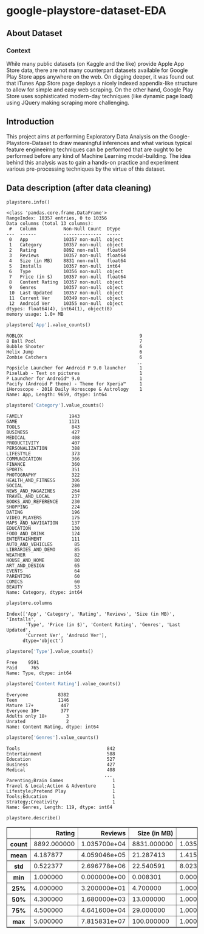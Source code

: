 # google-playstore-dataset-EDA

## About Dataset

### Context

While many public datasets (on Kaggle and the like) provide Apple App Store data, there are not many counterpart datasets available for Google Play Store apps anywhere on the web. On digging deeper, it was found out that iTunes App Store page deploys a nicely indexed appendix-like structure to allow for simple and easy web scraping. On the other hand, Google Play Store uses sophisticated modern-day techniques (like dynamic page load) using JQuery making scraping more challenging.

## Introduction

This project aims at performing Exploratory Data Analysis on the Google-Playstore-Dataset to draw meaningful inferences and what various typical feature engineeirng techniques can be performed that are ought to be performed before any kind of Machine Learning model-building. The idea behind this analysis was to gain a hands-on practice and experiment various pre-processing techniques by the virtue of this dataset.

## Data description (after data cleaning)


```python
playstore.info()
```

    <class 'pandas.core.frame.DataFrame'>
    RangeIndex: 10357 entries, 0 to 10356
    Data columns (total 13 columns):
     #   Column          Non-Null Count  Dtype  
    ---  ------          --------------  -----  
     0   App             10357 non-null  object 
     1   Category        10357 non-null  object 
     2   Rating          8892 non-null   float64
     3   Reviews         10357 non-null  float64
     4   Size (in MB)    8831 non-null   float64
     5   Installs        10357 non-null  int64  
     6   Type            10356 non-null  object 
     7   Price (in $)    10357 non-null  float64
     8   Content Rating  10357 non-null  object 
     9   Genres          10357 non-null  object 
     10  Last Updated    10357 non-null  object 
     11  Current Ver     10349 non-null  object 
     12  Android Ver     10355 non-null  object 
    dtypes: float64(4), int64(1), object(8)
    memory usage: 1.0+ MB
    


```python
playstore['App'].value_counts()
```




    ROBLOX                                           9
    8 Ball Pool                                      7
    Bubble Shooter                                   6
    Helix Jump                                       6
    Zombie Catchers                                  6
                                                    ..
    Popsicle Launcher for Android P 9.0 launcher     1
    PixelLab - Text on pictures                      1
    P Launcher for Android™ 9.0                      1
    Pacify (Android P theme) - Theme for Xperia™     1
    iHoroscope - 2018 Daily Horoscope & Astrology    1
    Name: App, Length: 9659, dtype: int64




```python
playstore['Category'].value_counts()
```




    FAMILY                 1943
    GAME                   1121
    TOOLS                   843
    BUSINESS                427
    MEDICAL                 408
    PRODUCTIVITY            407
    PERSONALIZATION         388
    LIFESTYLE               373
    COMMUNICATION           366
    FINANCE                 360
    SPORTS                  351
    PHOTOGRAPHY             322
    HEALTH_AND_FITNESS      306
    SOCIAL                  280
    NEWS_AND_MAGAZINES      264
    TRAVEL_AND_LOCAL        237
    BOOKS_AND_REFERENCE     230
    SHOPPING                224
    DATING                  196
    VIDEO_PLAYERS           175
    MAPS_AND_NAVIGATION     137
    EDUCATION               130
    FOOD_AND_DRINK          124
    ENTERTAINMENT           111
    AUTO_AND_VEHICLES        85
    LIBRARIES_AND_DEMO       85
    WEATHER                  82
    HOUSE_AND_HOME           80
    ART_AND_DESIGN           65
    EVENTS                   64
    PARENTING                60
    COMICS                   60
    BEAUTY                   53
    Name: Category, dtype: int64




```python
playstore.columns
```




    Index(['App', 'Category', 'Rating', 'Reviews', 'Size (in MB)', 'Installs',
           'Type', 'Price (in $)', 'Content Rating', 'Genres', 'Last Updated',
           'Current Ver', 'Android Ver'],
          dtype='object')




```python
playstore['Type'].value_counts()
```




    Free    9591
    Paid     765
    Name: Type, dtype: int64




```python
playstore['Content Rating'].value_counts()
```




    Everyone           8382
    Teen               1146
    Mature 17+          447
    Everyone 10+        377
    Adults only 18+       3
    Unrated               2
    Name: Content Rating, dtype: int64




```python
playstore['Genres'].value_counts()
```




    Tools                                842
    Entertainment                        588
    Education                            527
    Business                             427
    Medical                              408
                                        ... 
    Parenting;Brain Games                  1
    Travel & Local;Action & Adventure      1
    Lifestyle;Pretend Play                 1
    Tools;Education                        1
    Strategy;Creativity                    1
    Name: Genres, Length: 119, dtype: int64




```python
playstore.describe()
```




<div>
<style scoped>
    .dataframe tbody tr th:only-of-type {
        vertical-align: middle;
    }

    .dataframe tbody tr th {
        vertical-align: top;
    }

    .dataframe thead th {
        text-align: right;
    }
</style>
<table border="1" class="dataframe">
  <thead>
    <tr style="text-align: right;">
      <th></th>
      <th>Rating</th>
      <th>Reviews</th>
      <th>Size (in MB)</th>
      <th>Installs</th>
      <th>Price (in $)</th>
    </tr>
  </thead>
  <tbody>
    <tr>
      <th>count</th>
      <td>8892.000000</td>
      <td>1.035700e+04</td>
      <td>8831.000000</td>
      <td>1.035700e+04</td>
      <td>10357.000000</td>
    </tr>
    <tr>
      <th>mean</th>
      <td>4.187877</td>
      <td>4.059046e+05</td>
      <td>21.287413</td>
      <td>1.415776e+07</td>
      <td>1.030800</td>
    </tr>
    <tr>
      <th>std</th>
      <td>0.522377</td>
      <td>2.696778e+06</td>
      <td>22.540591</td>
      <td>8.023955e+07</td>
      <td>16.278625</td>
    </tr>
    <tr>
      <th>min</th>
      <td>1.000000</td>
      <td>0.000000e+00</td>
      <td>0.008301</td>
      <td>0.000000e+00</td>
      <td>0.000000</td>
    </tr>
    <tr>
      <th>25%</th>
      <td>4.000000</td>
      <td>3.200000e+01</td>
      <td>4.700000</td>
      <td>1.000000e+03</td>
      <td>0.000000</td>
    </tr>
    <tr>
      <th>50%</th>
      <td>4.300000</td>
      <td>1.680000e+03</td>
      <td>13.000000</td>
      <td>1.000000e+05</td>
      <td>0.000000</td>
    </tr>
    <tr>
      <th>75%</th>
      <td>4.500000</td>
      <td>4.641600e+04</td>
      <td>29.000000</td>
      <td>1.000000e+06</td>
      <td>0.000000</td>
    </tr>
    <tr>
      <th>max</th>
      <td>5.000000</td>
      <td>7.815831e+07</td>
      <td>100.000000</td>
      <td>1.000000e+09</td>
      <td>400.000000</td>
    </tr>
  </tbody>
</table>
</div>




```python

```

